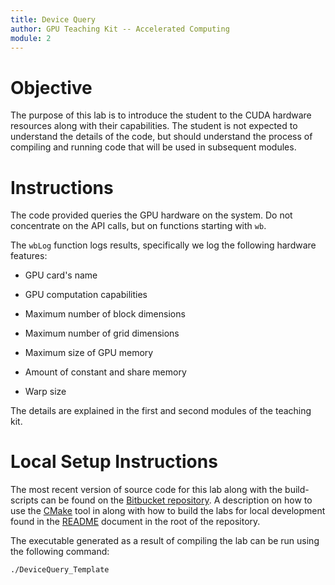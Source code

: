 ```yaml
---
title: Device Query
author: GPU Teaching Kit -- Accelerated Computing
module: 2
---
```



# Objective

The purpose of this lab is to introduce the student to the
CUDA hardware resources along with their capabilities.
The student is not expected to understand the details of
the code, but should understand the process of compiling
and running code that will be used in subsequent modules.

# Instructions

The code provided queries the GPU hardware on the system.
Do not concentrate on the API calls, but on functions starting with `wb`.

The `wbLog` function logs results, specifically we log the following hardware features:

* GPU card's name

* GPU computation capabilities

* Maximum number of block dimensions

* Maximum number of grid dimensions

* Maximum size of GPU memory

* Amount of constant and share memory

* Warp size

The details are explained in the first and second modules of the teaching kit.

# Local Setup Instructions

The most recent version of source code for this lab along with the build-scripts can be found on the [Bitbucket repository](LINKTOLAB). A description on how to use the [CMake](https://cmake.org/) tool in along with how to build the labs for local development found in the [README](LINKTOREADME) document in the root of the repository.

The executable generated as a result of compiling the lab can be run using the following command:

~~~
./DeviceQuery_Template
~~~
